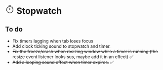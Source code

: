# <img src="./public/logo.svg" height="30px"> Stopwatch

## To do

- Fix timers lagging when tab loses focus
- Add clock ticking sound to stopwatch and timer.
- ~~Fix the freeze/crash when resizing window while a timer is running (the resize event listener looks sus, maybe add it in an effect)~~ ✅
- ~~Add a looping sound effect when timer expires.~~ ✅